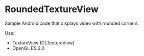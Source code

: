# RoundedTextureView

Sample Android code that displays video with rounded corners.

Use:
  - TextureView (GLTextureView)
  - OpenGL ES 2.0


